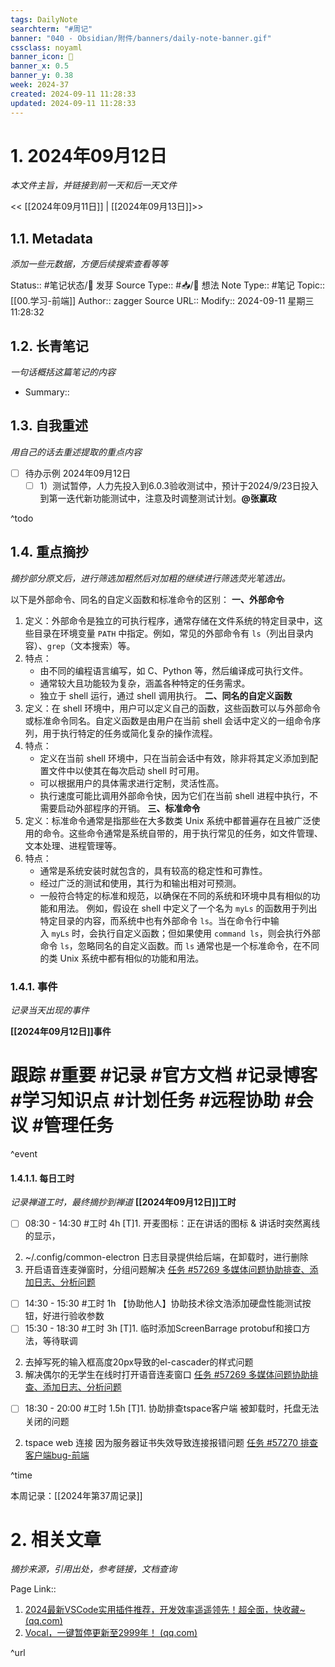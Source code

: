 ```yaml
---
tags: DailyNote
searchterm: "#周记"
banner: "040 - Obsidian/附件/banners/daily-note-banner.gif"
cssclass: noyaml
banner_icon: 💌
banner_x: 0.5
banner_y: 0.38
week: 2024-37
created: 2024-09-11 11:28:33
updated: 2024-09-11 11:28:33
---
```


# 1. 2024年09月12日

_本文件主旨，并链接到前一天和后一天文件_

<< [[2024年09月11日]] | [[2024年09月13日]]>>

## 1.1. Metadata

_添加一些元数据，方便后续搜索查看等等_

Status:: #笔记状态/🌱 发芽
Source Type:: #📥/💭 想法
Note Type:: #笔记
Topic:: [[00.学习-前端]]
Author:: zagger
Source URL::
Modify:: 2024-09-11 星期三 11:28:32

## 1.2. 长青笔记

_一句话概括这篇笔记的内容_

- Summary::

## 1.3. 自我重述

_用自己的话去重述提取的重点内容_

- [ ] 待办示例 2024年09月12日
 	- [ ] 1）测试暂停，人力先投入到6.0.3验收测试中，预计于2024/9/23日投入到第一迭代新功能测试中，注意及时调整测试计划。**@张赢政**

^todo

## 1.4. 重点摘抄

_摘抄部分原文后，进行筛选加粗然后对加粗的继续进行筛选荧光笔选出。_

以下是外部命令、同名的自定义函数和标准命令的区别：
**一、外部命令**

1. 定义：外部命令是独立的可执行程序，通常存储在文件系统的特定目录中，这些目录在环境变量 `PATH` 中指定。例如，常见的外部命令有 `ls`（列出目录内容）、`grep`（文本搜索）等。  
2. 特点：
    - 由不同的编程语言编写，如 C、Python 等，然后编译成可执行文件。
    - 通常较大且功能较为复杂，涵盖各种特定的任务需求。
    - 独立于 shell 运行，通过 shell 调用执行。
**二、同名的自定义函数**
1. 定义：在 shell 环境中，用户可以定义自己的函数，这些函数可以与外部命令或标准命令同名。自定义函数是由用户在当前 shell 会话中定义的一组命令序列，用于执行特定的任务或简化复杂的操作流程。  
2. 特点：
    - 定义在当前 shell 环境中，只在当前会话中有效，除非将其定义添加到配置文件中以使其在每次启动 shell 时可用。
    - 可以根据用户的具体需求进行定制，灵活性高。
    - 执行速度可能比调用外部命令快，因为它们在当前 shell 进程中执行，不需要启动外部程序的开销。
**三、标准命令**
1. 定义：标准命令通常是指那些在大多数类 Unix 系统中都普遍存在且被广泛使用的命令。这些命令通常是系统自带的，用于执行常见的任务，如文件管理、文本处理、进程管理等。  
2. 特点：  
    - 通常是系统安装时就包含的，具有较高的稳定性和可靠性。
    - 经过广泛的测试和使用，其行为和输出相对可预测。
    - 一般符合特定的标准和规范，以确保在不同的系统和环境中具有相似的功能和用法。
例如，假设在 shell 中定义了一个名为 `myLs` 的函数用于列出特定目录的内容，而系统中也有外部命令 `ls`。当在命令行中输入 `myLs` 时，会执行自定义函数；但如果使用 `command ls`，则会执行外部命令 `ls`，忽略同名的自定义函数。而 `ls` 通常也是一个标准命令，在不同的类 Unix 系统中都有相似的功能和用法。

### 1.4.1. 事件

_记录当天出现的事件_

**[[2024年09月12日]]事件**
# 跟踪 #重要 #记录 #官方文档 #记录博客 #学习知识点 #计划任务 #远程协助 #会议 #管理任务

^event

#### 1.4.1.1. 每日工时

_记录禅道工时，最终摘抄到禅道_
**[[2024年09月12日]]工时**

- [ ] 08:30 - 14:30 #工时 4h [T]1. 开麦图标：正在讲话的图标 & 讲话时突然离线的显示，

2. ~/.config/common-electron 日志目录提供给后端，在卸载时，进行删除
3. 开启语音连麦弹窗时，分组问题解决  [任务 #57269 多媒体问题协助排查、添加日志、分析问题](http://172.16.203.14:2980/task-view-57269.html?onlybody=yes&tid=i2sh4q46) 

- [ ] 14:30 - 15:30 #工时 1h 【协助他人】协助技术徐文浩添加硬盘性能测试按钮，好进行验收参数  
- [ ] 15:30 - 18:30 #工时 3h [T]1. 临时添加ScreenBarrage protobuf和接口方法，等待联调

2. 去掉写死的输入框高度20px导致的el-cascader的样式问题
3. 解决偶尔的无学生在线时打开语音连麦窗口  [任务 #57269 多媒体问题协助排查、添加日志、分析问题](http://172.16.203.14:2980/task-view-57269.html?onlybody=yes&tid=i2sh4q46) 

- [ ] 18:30 - 20:00 #工时 1.5h [T]1. 协助排查tspace客户端 被卸载时，托盘无法关闭的问题

2. tspace web 连接 因为服务器证书失效导致连接报错问题  [任务 #57270 排查客户端bug-前端](http://172.16.203.14:2980/task-view-57270.html?onlybody=yes&tid=i2sh4q46) 

^time

本周记录：[[2024年第37周记录]]

# 2. 相关文章

_摘抄来源，引用出处，参考链接，文档查询_

Page Link::

1. [2024最新VSCode实用插件推荐，开发效率遥遥领先！超全面，快收藏~ (qq.com)](https://mp.weixin.qq.com/s?__biz=MzAxODE2MjM1MA==&mid=2651621328&idx=1&sn=c378a2cc94005cac756a74e3861a2178&chksm=8102d3781d3c9449a35362b190ec5a2466d523e7bc7e264a20c696b152d415cd7c0385c50aee&mpshare=1&scene=23&srcid=0909QRZESI7UBEmoZ2Fl831v&sharer_shareinfo=321c37756b7c63f25f3bbd1d61246edd&sharer_shareinfo_first=321c37756b7c63f25f3bbd1d61246edd#rd)
2. [Vocal，一键暂停更新至2999年！ (qq.com)](https://mp.weixin.qq.com/s?__biz=MzkzNDM4MjI4NQ==&mid=2247500206&idx=1&sn=78e02d039a5707ce64de55604685168a&chksm=c3a14daa6f10c5be66ba20bbb78c2916af895f1b2e4fec7e3409fb613389e591c7e0f307ddc5&mpshare=1&scene=23&srcid=0911RFPSXknxvYPoPAVaTnQW&sharer_shareinfo=6f31c9641e868a6c1de5a90ea4b9e538&sharer_shareinfo_first=6f31c9641e868a6c1de5a90ea4b9e538#rd)

^url
